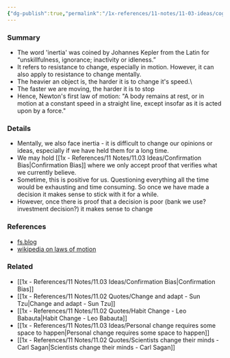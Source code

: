 ```yaml
---
{"dg-publish":true,"permalink":"/1x-references/11-notes/11-03-ideas/cognitive-inertia-difficulty-in-changing-our-minds/","title":"Cognitive inertia - difficulty in changing our minds","created":"2024-07-14T09:43:54.753+03:00","updated":"2024-07-16T20:21:19.053+03:00"}
---
```



### Summary
- The word 'inertia' was coined by Johannes Kepler from the Latin for “unskillfulness, ignorance; inactivity or idleness.” 
- It refers to resistance to change, especially in motion. However, it can also apply to resistance to change mentally.
- The heavier an object is, the harder it is to change it's speed.\
- The faster we are moving, the harder it is to stop
- Hence, Newton's first law of motion: "A body remains at rest, or in motion at a constant speed in a straight line, except insofar as it is acted upon by a force."

### Details
- Mentally, we also face inertia - it is difficult to change our opinions or ideas, especially if we have held them for a long time.
- We may hold [[1x - References/11 Notes/11.03 Ideas/Confirmation Bias\|Confirmation Bias]] where we only accept proof that verifies what we currently believe.
- Sometime, this is positive for us. Questioning everything all the time would be exhausting and time consuming. So once we have made a decision it makes sense to stick with it for a while.
- However, once there is proof that a decision is poor (bank we use? investment decision?) it makes sense to change

### References
- [fs.blog](https://fs.blog/inertia/)
- [wikipedia on laws of motion](https://en.wikipedia.org/wiki/Newton's_laws_of_motion)

### Related
- [[1x - References/11 Notes/11.03 Ideas/Confirmation Bias\|Confirmation Bias]]
- [[1x - References/11 Notes/11.02 Quotes/Change and adapt - Sun Tzu\|Change and adapt - Sun Tzu]]
- [[1x - References/11 Notes/11.02 Quotes/Habit Change - Leo Babauta\|Habit Change - Leo Babauta]]
- [[1x - References/11 Notes/11.03 Ideas/Personal change requires some space to happen\|Personal change requires some space to happen]]
- [[1x - References/11 Notes/11.02 Quotes/Scientists change their minds - Carl Sagan\|Scientists change their minds - Carl Sagan]]
